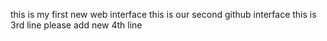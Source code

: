 this is my first new web interface
this is our second github interface
this is 3rd line
please add new 4th line

